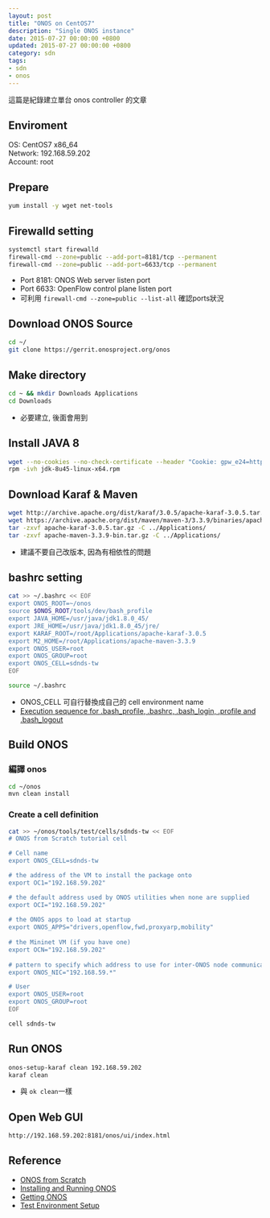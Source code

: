 ```yaml
---
layout: post
title: "ONOS on CentOS7"
description: "Single ONOS instance"
date: 2015-07-27 00:00:00 +0800
updated: 2015-07-27 00:00:00 +0800
category: sdn
tags:
- sdn
- onos
---
```


這篇是紀錄建立單台 onos controller 的文章

## Enviroment

OS: CentOS7 x86_64  
Network: 192.168.59.202  
Account: root  

## Prepare

```bash
yum install -y wget net-tools
```

## Firewalld setting

```bash
systemctl start firewalld
firewall-cmd --zone=public --add-port=8181/tcp --permanent
firewall-cmd --zone=public --add-port=6633/tcp --permanent
```
* Port 8181: ONOS Web server listen port
* Port 6633: OpenFlow control plane listen port
* 可利用 `firewall-cmd --zone=public --list-all` 確認ports狀況

## Download ONOS Source 
```bash
cd ~/
git clone https://gerrit.onosproject.org/onos
```

## Make directory
```bash
cd ~ && mkdir Downloads Applications
cd Downloads
```
* 必要建立, 後面會用到

## Install JAVA 8
```bash
wget --no-cookies --no-check-certificate --header "Cookie: gpw_e24=http%3A%2F%2Fwww.oracle.com%2F; oraclelicense=accept-securebackup-cookie" "http://download.oracle.com/otn-pub/java/jdk/8u45-b14/jdk-8u45-linux-x64.rpm"
rpm -ivh jdk-8u45-linux-x64.rpm
```

## Download Karaf & Maven
```bash
wget http://archive.apache.org/dist/karaf/3.0.5/apache-karaf-3.0.5.tar.gz
wget https://archive.apache.org/dist/maven/maven-3/3.3.9/binaries/apache-maven-3.3.9-bin.tar.gz
tar -zxvf apache-karaf-3.0.5.tar.gz -C ../Applications/
tar -zxvf apache-maven-3.3.9-bin.tar.gz -C ../Applications/ 
```
* 建議不要自己改版本, 因為有相依性的問題

## bashrc setting
```bash
cat >> ~/.bashrc << EOF
export ONOS_ROOT=~/onos
source $ONOS_ROOT/tools/dev/bash_profile
export JAVA_HOME=/usr/java/jdk1.8.0_45/
export JRE_HOME=/usr/java/jdk1.8.0_45/jre/
export KARAF_ROOT=/root/Applications/apache-karaf-3.0.5
export M2_HOME=/root/Applications/apache-maven-3.3.9
export ONOS_USER=root
export ONOS_GROUP=root
export ONOS_CELL=sdnds-tw
EOF

source ~/.bashrc
```
  * ONOS_CELL 可自行替換成自己的 cell environment name
  * [Execution sequence for .bash_profile, .bashrc, .bash_login, .profile and .bash_logout](http://www.thegeekstuff.com/2008/10/execution-sequence-for-bash_profile-bashrc-bash_login-profile-and-bash_logout) 


## Build ONOS

### 編譯 onos

```bash
cd ~/onos
mvn clean install
```

### Create a cell definition
```bash
cat >> ~/onos/tools/test/cells/sdnds-tw << EOF
# ONOS from Scratch tutorial cell

# Cell name
export ONOS_CELL=sdnds-tw

# the address of the VM to install the package onto
export OC1="192.168.59.202"

# the default address used by ONOS utilities when none are supplied
export OCI="192.168.59.202"
 
# the ONOS apps to load at startup
export ONOS_APPS="drivers,openflow,fwd,proxyarp,mobility"
 
# the Mininet VM (if you have one)
export OCN="192.168.59.202"
 
# pattern to specify which address to use for inter-ONOS node communication (not used with single-instance core)
export ONOS_NIC="192.168.59.*"

# User
export ONOS_USER=root
export ONOS_GROUP=root
EOF

cell sdnds-tw
```

## Run ONOS
```bash
onos-setup-karaf clean 192.168.59.202
karaf clean
```
  * 與 `ok clean`一樣

## Open Web GUI
```
http://192.168.59.202:8181/onos/ui/index.html
```

## Reference
* [ONOS from Scratch](https://wiki.onosproject.org/display/ONOS/ONOS+from+Scratch)
* [Installing and Running ONOS](https://wiki.onosproject.org/display/ONOS/Installing+and+Running+ONOS)
* [Getting ONOS](https://wiki.onosproject.org/display/ONOS/Getting+ONOS)
* [Test Environment Setup](https://wiki.onosproject.org/display/ONOS/Test+Environment+Setup)
